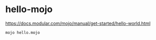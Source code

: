 # hello-mojo

https://docs.modular.com/mojo/manual/get-started/hello-world.html

```bash
mojo hello.mojo
```
